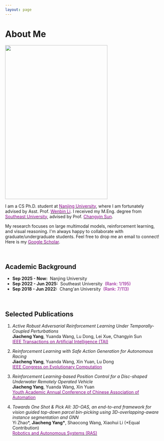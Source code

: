 ```yaml
---
layout: page
---
```


# About Me

<img src="https://jcyang101.github.io/images/mine.jpg" class="floatpic" width="333" height="500">


I am a CS Ph.D. student at [<font color='DarkMagenta'>Nanjing University</font>](https://www.nju.edu.cn/en/), where I am fortunately advised by Asst. Prof. [<font color='DarkMagenta'>Wenbin Li</font>](https://liwenbin.cn/).
I received my M.Eng. degree from [<font color='DarkMagenta'>Southeast University</font>](https://www.seu.edu.cn/english/), advised by Prof. [<font color='DarkMagenta'>Changyin Sun</font>](https://ieeexplore.ieee.org/author/37279060100).


My research focuses on large multimodal models, reinforcement learning, and visual reasoning.
I'm always happy to collaborate with graduate/undergraduate students.
Feel free to drop me an email to connect!
Here is my [<font color='DarkMagenta'>Google Scholar</font>](https://scholar.google.com/citations?user=CdTephgAAAAJ&hl).


<br>

## Academic Background

- **Sep 2025 - Now:**&nbsp;&nbsp;Nanjing University
- **Sep 2022 - Jun 2025:**&nbsp;&nbsp;Southeast University&nbsp;&nbsp;<font color='DarkMagenta'>(Rank: 1/195)</font>
- **Sep 2018 - Jun 2022:**&nbsp;&nbsp;Chang'an University&nbsp;&nbsp;<font color='DarkMagenta'>(Rank: 7/113)</font>

<br>

## Selected Publications
1. *Active Robust Adversarial Reinforcement Learning Under Temporally-Coupled Perturbations*  
&zwnj;**Jiacheng Yang**, Yuanda Wang, Lu Dong, Lei Xue, Changyin Sun  
&zwnj;[<font color='DarkMagenta'>IEEE Transactions on Artificial Intelligence (TAI)</font>](https://ieeexplore.ieee.org/document/10754649)  

2. *Reinforcement Learning with Safe Action Generation for Autonomous Racing*  
&zwnj;**Jiacheng Yang**, Yuanda Wang, Xin Yuan, Lu Dong  
&zwnj;[<font color='DarkMagenta'>IEEE Congress on Evolutionary Computation</font>](https://ieeexplore.ieee.org/abstract/document/10611776)  

3. *Reinforcement Learning-based Position Control for a Disc-shaped Underwater Remotely Operated Vehicle*  
&zwnj;**Jiacheng Yang**, Yuanda Wang, Xin Yuan  
&zwnj;[<font color='DarkMagenta'>Youth Academic Annual Conference of Chinese Association of Automation</font>](https://ieeexplore.ieee.org/document/10401706)  

4. *Towards One Shot & Pick All: 3D-OAS, an end-to-end framework for vision guided top-down parcel bin-picking using 3D-overlapping-aware instance segmentation and GNN*  
Yi Zhao\*, **Jiacheng Yang\***, Shaocong Wang, Xiaohui Li (\*Equal Contribution)  
&zwnj;[<font color='DarkMagenta'>Robotics and Autonomous Systems (RAS)</font>](https://www.sciencedirect.com/science/article/abs/pii/S0921889023001306)  




